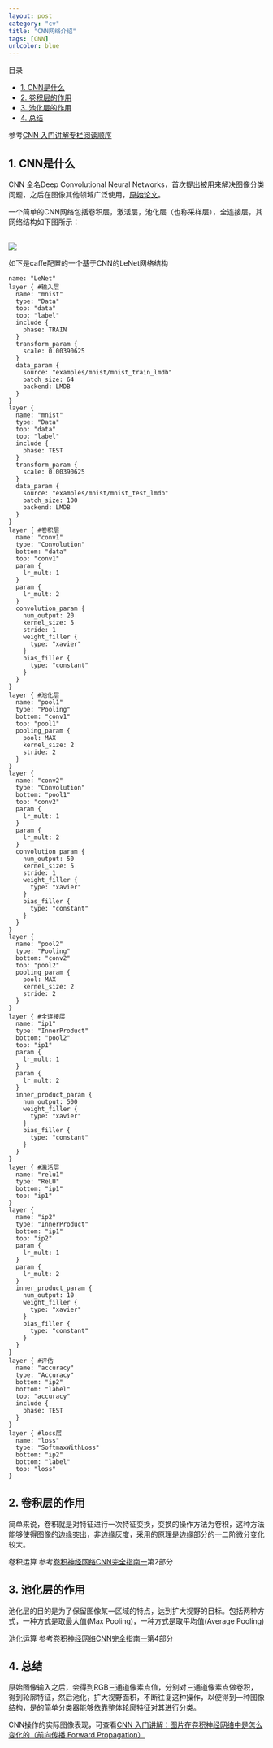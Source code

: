 ```yaml
---
layout: post
category: "cv"
title: "CNN网络介绍"
tags: [CNN]
urlcolor: blue
---
```


目录

<!-- TOC -->

- [1. CNN是什么](#1-CNN是什么)
- [2. 卷积层的作用](#2-卷积层的作用)
- [3. 池化层的作用](#3-池化层的作用)
- [4. 总结](#4-总结)

<!-- /TOC -->

参考[CNN 入门讲解专栏阅读顺序](https://zhuanlan.zhihu.com/p/33855959)

## 1. CNN是什么

CNN 全名Deep Convolutional Neural Networks，首次提出被用来解决图像分类问题，之后在图像其他领域广泛使用，[原始论文](https://papers.nips.cc/paper/4824-imagenet-classification-with-deep-convolutional-neural-networks.pdf)。

一个简单的CNN网络包括卷积层，激活层，池化层（也称采样层），全连接层，其网络结构如下图所示：

<html>
<br/>

<img src='/assets/cnn.png' style='max-height:450px;max-width:600px;'/>
<br/>

</html>

如下是caffe配置的一个基于CNN的LeNet网络结构

```
name: "LeNet"
layer { #输入层
  name: "mnist"
  type: "Data"
  top: "data"
  top: "label"
  include {
    phase: TRAIN
  }
  transform_param {
    scale: 0.00390625
  }
  data_param {
    source: "examples/mnist/mnist_train_lmdb"
    batch_size: 64
    backend: LMDB
  }
}
layer {
  name: "mnist"
  type: "Data"
  top: "data"
  top: "label"
  include {
    phase: TEST
  }
  transform_param {
    scale: 0.00390625
  }
  data_param {
    source: "examples/mnist/mnist_test_lmdb"
    batch_size: 100
    backend: LMDB
  }
}
layer { #卷积层
  name: "conv1"
  type: "Convolution"
  bottom: "data"
  top: "conv1"
  param {
    lr_mult: 1
  }
  param {
    lr_mult: 2
  }
  convolution_param {
    num_output: 20
    kernel_size: 5
    stride: 1
    weight_filler {
      type: "xavier"
    }
    bias_filler {
      type: "constant"
    }
  }
}
layer { #池化层
  name: "pool1"
  type: "Pooling"
  bottom: "conv1"
  top: "pool1"
  pooling_param {
    pool: MAX
    kernel_size: 2
    stride: 2
  }
}
layer {
  name: "conv2"
  type: "Convolution"
  bottom: "pool1"
  top: "conv2"
  param {
    lr_mult: 1
  }
  param {
    lr_mult: 2
  }
  convolution_param {
    num_output: 50
    kernel_size: 5
    stride: 1
    weight_filler {
      type: "xavier"
    }
    bias_filler {
      type: "constant"
    }
  }
}
layer {
  name: "pool2"
  type: "Pooling"
  bottom: "conv2"
  top: "pool2"
  pooling_param {
    pool: MAX
    kernel_size: 2
    stride: 2
  }
}
layer { #全连接层
  name: "ip1"
  type: "InnerProduct"
  bottom: "pool2"
  top: "ip1"
  param {
    lr_mult: 1
  }
  param {
    lr_mult: 2
  }
  inner_product_param {
    num_output: 500
    weight_filler {
      type: "xavier"
    }
    bias_filler {
      type: "constant"
    }
  }
}
layer { #激活层
  name: "relu1"
  type: "ReLU"
  bottom: "ip1"
  top: "ip1"
}
layer {
  name: "ip2"
  type: "InnerProduct"
  bottom: "ip1"
  top: "ip2"
  param {
    lr_mult: 1
  }
  param {
    lr_mult: 2
  }
  inner_product_param {
    num_output: 10
    weight_filler {
      type: "xavier"
    }
    bias_filler {
      type: "constant"
    }
  }
}
layer { #评估
  name: "accuracy"
  type: "Accuracy"
  bottom: "ip2"
  bottom: "label"
  top: "accuracy"
  include {
    phase: TEST
  }
}
layer { #loss层
  name: "loss"
  type: "SoftmaxWithLoss"
  bottom: "ip2"
  bottom: "label"
  top: "loss"
}
```

## 2. 卷积层的作用

简单来说，卷积就是对特征进行一次特征变换，变换的操作方法为卷积，这种方法能够使得图像的边缘突出，非边缘灰度，采用的原理是边缘部分的一二阶微分变化较大。

卷积运算 参考[卷积神经网络CNN完全指南一](https://zhuanlan.zhihu.com/p/27908027)第2部分

## 3. 池化层的作用

池化层的目的是为了保留图像某一区域的特点，达到扩大视野的目标。包括两种方式，一种方式是取最大值(Max Pooling)，一种方式是取平均值(Average Pooling)

池化运算 参考[卷积神经网络CNN完全指南一](https://zhuanlan.zhihu.com/p/27908027)第4部分

## 4. 总结

原始图像输入之后，会得到RGB三通道像素点值，分别对三通道像素点做卷积，得到轮廓特征，然后池化，扩大视野面积，不断往复这种操作，以便得到一种图像结构，是的简单分类器能够依靠整体轮廓特征对其进行分类。

CNN操作的实际图像表现，可查看[CNN 入门讲解：图片在卷积神经网络中是怎么变化的（前向传播 Forward Propagation）](https://zhuanlan.zhihu.com/p/34222451)